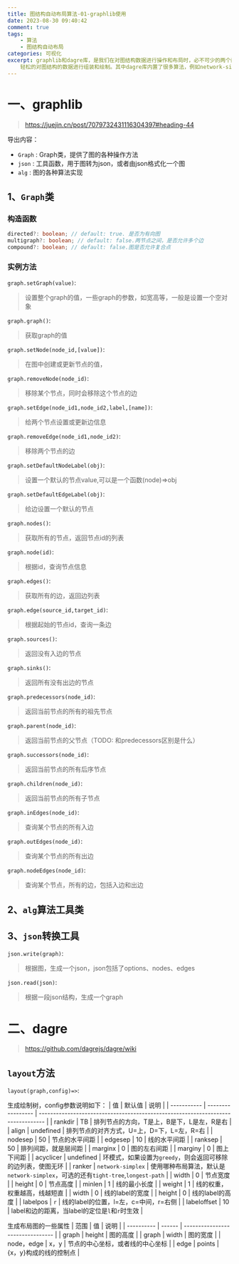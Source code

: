 ```yaml
---
title: 图结构自动布局算法-01-graphlib使用
date: 2023-08-30 09:40:42
comment: true
tags: 
	- 算法
	- 图结构自动布局
categories: 可视化
excerpt: graphlib和dagre库，是我们在对图结构数据进行操作和布局时，必不可少的两个函数库。通过这两个函数库，我们可以
    轻松的对图结构的数据进行组装和绘制。其中dagre库内置了很多算法，例如network-simplex、longest-path等算法.
---
```


# 一、graphlib

> https://juejin.cn/post/7079732431116304397#heading-44

导出内容：
- `Graph` : Graph类，提供了图的各种操作方法
-  `json` : 工具函数，用于图转为json，或者由json格式化一个图
-   `alg` : 图的各种算法实现

## 1、`Graph`类

### 构造函数
```ts
directed?: boolean; // default: true. 是否为有向图
multigraph?: boolean; // default: false.两节点之间，是否允许多个边
compound?: boolean; // default: false.图是否允许复合点
```

### 实例方法
`graph.setGraph(value)`:
> 设置整个graph的值，一些graph的参数，如宽高等，一般是设置一个空对象

`graph.graph()`:
> 获取graph的值

`graph.setNode(node_id,[value])`:
> 在图中创建或更新节点的值，

`graph.removeNode(node_id)`:
> 移除某个节点，同时会移除这个节点的边

`graph.setEdge(node_id1,node_id2,label,[name])`:
> 给两个节点设置或更新边信息

`graph.removeEdge(node_id1,node_id2)`:
> 移除两个节点的边

`graph.setDefaultNodeLabel(obj)`:
> 设置一个默认的节点value,可以是一个函数(node)=>obj

`graph.setDefaultEdgeLabel(obj)`:
> 给边设置一个默认的节点

`graph.nodes()`:
> 获取所有的节点，返回节点id的列表

`graph.node(id)`:
> 根据id，查询节点信息

`graph.edges()`:
> 获取所有的边，返回边列表

`graph.edge(source_id,target_id)`:
> 根据起始的节点id，查询一条边

`graph.sources()`:
> 返回没有入边的节点

`graph.sinks()`:
> 返回所有没有出边的节点

`graph.predecessors(node_id)`:
> 返回当前节点的所有的祖先节点

`graph.parent(node_id)`:
> 返回当前节点的父节点（TODO: 和predecessors区别是什么）

`graph.successors(node_id)`:
> 返回当前节点的所有后序节点

`graph.children(node_id)`:
> 返回当前节点的所有子节点

`graph.inEdges(node_id)`:
> 查询某个节点的所有入边

`graph.outEdges(node_id)`:
> 查询某个节点的所有出边

`graph.nodeEdges(node_id)`:
> 查询某个节点，所有的边，包括入边和出边

## 2、`alg`算法工具类

## 3、`json`转换工具

`json.write(graph)`:
> 根据图，生成一个json，json包括了options、nodes、edges

`json.read(json)`:
> 根据一段json结构，生成一个graph


# 二、dagre
> https://github.com/dagrejs/dagre/wiki

## `layout`方法
`layout(graph,config)=>`:

生成绘制树，config参数说明如下：
| 值          | 默认值            | 说明                                                                             |
| ----------- | ----------------- | -------------------------------------------------------------------------------- |
| rankdir     | TB                | 排列节点的方向，T是上，B是下，L是左，R是右                                       |
| align       | undefined         | 排列节点的对齐方式，U=上，D=下，L=左，R=右                                       |
| nodesep     | 50                | 节点的水平间距                                                                   |
| edgesep     | 10                | 线的水平间距                                                                     |
| ranksep     | 50                | 排列间距，就是层间距                                                             |
| marginx     | 0                 | 图的左右间距                                                                     |
| marginy     | 0                 | 图上下间距                                                                       |
| acyclicer   | undefined         | 环模式，如果设置为`greedy`，则会返回可移除的边列表，使图无环                     |
| ranker      | `network-simplex` | 使用哪种布局算法，默认是`network-simplex`，可选的还有`tight-tree`,`longest-path` |
| width       | 0                 | 节点宽度                                                                         |
| height      | 0                 | 节点高度                                                                         |
| minlen      | 1                 | 线的最小长度                                                                     |
| weight      | 1                 | 线的权重，权重越高，线越短直                                                     |
| width       | 0                 | 线的label的宽度                                                                  |
| height      | 0                 | 线的label的高度                                                                  |
| labelpos    | `r`               | 线的label的位置，l=左，c=中间，r=右侧                                            |
| labeloffset | 10                | label和边的距离，当label的定位是`l`和`r`时生效                                   |

生成布局图的一些属性
| 范围       | 值     | 说明                             |
| ---------- | ------ | -------------------------------- |
| graph      | height | 图的高度                         |
| graph      | width  | 图的宽度                         |
| node，edge | x，y   | 节点的中心坐标，或者线的中心坐标 |
| edge       | points | {x，y}构成的线的控制点           |

	